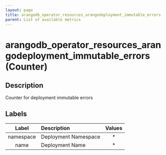 ```yaml
---
layout: page
title: arangodb_operator_resources_arangodeployment_immutable_errors
parent: List of available metrics
---
```


# arangodb_operator_resources_arangodeployment_immutable_errors (Counter)

## Description

Counter for deployment immutable errors

## Labels

| Label | Description | Values |
|:---:|:--- |:---:|
| namespace | Deployment Namespace | * |
| name | Deployment Name | * |
